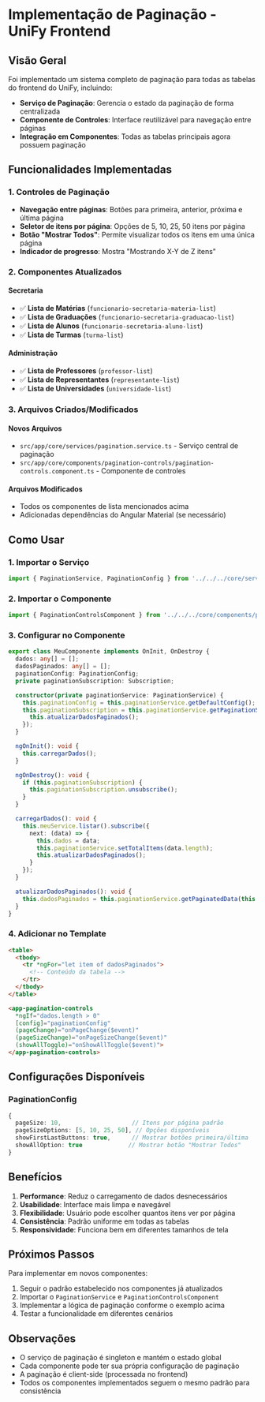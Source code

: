 # Implementação de Paginação - UniFy Frontend

## Visão Geral

Foi implementado um sistema completo de paginação para todas as tabelas do frontend do UniFy, incluindo:

- **Serviço de Paginação**: Gerencia o estado da paginação de forma centralizada
- **Componente de Controles**: Interface reutilizável para navegação entre páginas
- **Integração em Componentes**: Todas as tabelas principais agora possuem paginação

## Funcionalidades Implementadas

### 1. Controles de Paginação
- **Navegação entre páginas**: Botões para primeira, anterior, próxima e última página
- **Seletor de itens por página**: Opções de 5, 10, 25, 50 itens por página
- **Botão "Mostrar Todos"**: Permite visualizar todos os itens em uma única página
- **Indicador de progresso**: Mostra "Mostrando X-Y de Z itens"

### 2. Componentes Atualizados

#### Secretaria
- ✅ **Lista de Matérias** (`funcionario-secretaria-materia-list`)
- ✅ **Lista de Graduações** (`funcionario-secretaria-graduacao-list`)
- ✅ **Lista de Alunos** (`funcionario-secretaria-aluno-list`)
- ✅ **Lista de Turmas** (`turma-list`)

#### Administração
- ✅ **Lista de Professores** (`professor-list`)
- ✅ **Lista de Representantes** (`representante-list`)
- ✅ **Lista de Universidades** (`universidade-list`)

### 3. Arquivos Criados/Modificados

#### Novos Arquivos
- `src/app/core/services/pagination.service.ts` - Serviço central de paginação
- `src/app/core/components/pagination-controls/pagination-controls.component.ts` - Componente de controles

#### Arquivos Modificados
- Todos os componentes de lista mencionados acima
- Adicionadas dependências do Angular Material (se necessário)

## Como Usar

### 1. Importar o Serviço
```typescript
import { PaginationService, PaginationConfig } from '../../../core/services/pagination.service';
```

### 2. Importar o Componente
```typescript
import { PaginationControlsComponent } from '../../../core/components/pagination-controls/pagination-controls.component';
```

### 3. Configurar no Componente
```typescript
export class MeuComponente implements OnInit, OnDestroy {
  dados: any[] = [];
  dadosPaginados: any[] = [];
  paginationConfig: PaginationConfig;
  private paginationSubscription: Subscription;

  constructor(private paginationService: PaginationService) {
    this.paginationConfig = this.paginationService.getDefaultConfig();
    this.paginationSubscription = this.paginationService.getPaginationState().subscribe(state => {
      this.atualizarDadosPaginados();
    });
  }

  ngOnInit(): void {
    this.carregarDados();
  }

  ngOnDestroy(): void {
    if (this.paginationSubscription) {
      this.paginationSubscription.unsubscribe();
    }
  }

  carregarDados(): void {
    this.meuService.listar().subscribe({
      next: (data) => {
        this.dados = data;
        this.paginationService.setTotalItems(data.length);
        this.atualizarDadosPaginados();
      }
    });
  }

  atualizarDadosPaginados(): void {
    this.dadosPaginados = this.paginationService.getPaginatedData(this.dados);
  }
}
```

### 4. Adicionar no Template
```html
<table>
  <tbody>
    <tr *ngFor="let item of dadosPaginados">
      <!-- Conteúdo da tabela -->
    </tr>
  </tbody>
</table>

<app-pagination-controls 
  *ngIf="dados.length > 0"
  [config]="paginationConfig"
  (pageChange)="onPageChange($event)"
  (pageSizeChange)="onPageSizeChange($event)"
  (showAllToggle)="onShowAllToggle($event)">
</app-pagination-controls>
```

## Configurações Disponíveis

### PaginationConfig
```typescript
{
  pageSize: 10,                    // Itens por página padrão
  pageSizeOptions: [5, 10, 25, 50], // Opções disponíveis
  showFirstLastButtons: true,      // Mostrar botões primeira/última
  showAllOption: true             // Mostrar botão "Mostrar Todos"
}
```

## Benefícios

1. **Performance**: Reduz o carregamento de dados desnecessários
2. **Usabilidade**: Interface mais limpa e navegável
3. **Flexibilidade**: Usuário pode escolher quantos itens ver por página
4. **Consistência**: Padrão uniforme em todas as tabelas
5. **Responsividade**: Funciona bem em diferentes tamanhos de tela

## Próximos Passos

Para implementar em novos componentes:

1. Seguir o padrão estabelecido nos componentes já atualizados
2. Importar o `PaginationService` e `PaginationControlsComponent`
3. Implementar a lógica de paginação conforme o exemplo acima
4. Testar a funcionalidade em diferentes cenários

## Observações

- O serviço de paginação é singleton e mantém o estado global
- Cada componente pode ter sua própria configuração de paginação
- A paginação é client-side (processada no frontend)
- Todos os componentes implementados seguem o mesmo padrão para consistência 